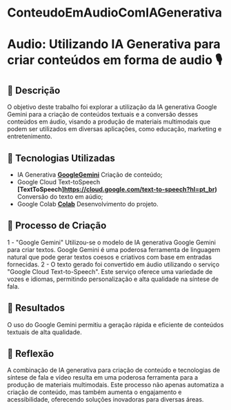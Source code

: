 # ConteudoEmAudioComIAGenerativa
# Audio: Utilizando IA Generativa para criar conteúdos em forma de audio 🎙️

## 📒 Descrição
O objetivo deste trabalho foi explorar a utilização da IA generativa Google Gemini para a criação de conteúdos textuais e a conversão desses conteúdos em áudio, visando a produção de materiais multimodais que podem ser utilizados em diversas aplicações, como educação, marketing e entretenimento.

## 🤖 Tecnologias Utilizadas
- IA Generativa **[GoogleGemini](https://gemini.google.com/app)** Criação de conteúdo;
- Google Cloud Text-toSpeech **[TextToSpeech]https://cloud.google.com/text-to-speech?hl=pt_br)** Conversão do texto em aúdio;
- Google Colab **[Colab](https://colab.google/)** Desenvolvimento do projeto.

## 🧐 Processo de Criação
1 - "Google Gemini" Utilizou-se o modelo de IA generativa Google Gemini para criar textos. Google Gemini é uma poderosa ferramenta de linguagem natural que pode gerar textos coesos e criativos com base em entradas fornecidas.
2 - O texto gerado foi convertido em áudio utilizando o serviço "Google Cloud Text-to-Speech". Este serviço oferece uma variedade de vozes e idiomas, permitindo personalização e alta qualidade na síntese de fala.

## 🚀 Resultados
O uso do Google Gemini permitiu a geração rápida e eficiente de conteúdos textuais de alta qualidade.

## 💭 Reflexão
A combinação de IA generativa para criação de conteúdo e tecnologias de síntese de fala e vídeo resulta em uma poderosa ferramenta para a produção de materiais multimodais. Este processo não apenas automatiza a criação de conteúdo, mas também aumenta o engajamento e acessibilidade, oferecendo soluções inovadoras para diversas áreas.
